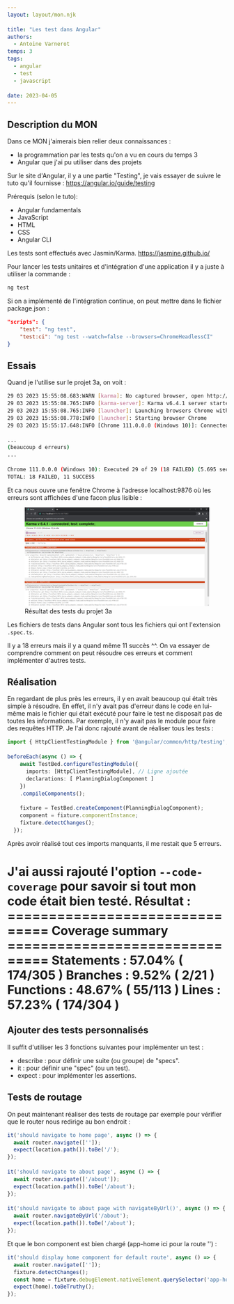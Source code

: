 ```yaml
---
layout: layout/mon.njk

title: "Les test dans Angular"
authors:
  - Antoine Varnerot
temps: 3
tags:
  - angular
  - test
  - javascript

date: 2023-04-05
---
```


## Description du MON

Dans ce MON j'aimerais bien relier deux connaissances :

- la programmation par les tests qu'on a vu en cours du temps 3
- Angular que j'ai pu utiliser dans des projets

Sur le site d'Angular, il y a une partie "Testing", je vais essayer de suivre le tuto qu'il fournisse :
<https://angular.io/guide/testing>

Prérequis (selon le tuto):

- Angular fundamentals
- JavaScript
- HTML
- CSS
- Angular CLI

Les tests sont effectués avec Jasmin/Karma. <https://jasmine.github.io/>

Pour lancer les tests unitaires et d'intégration d'une application il y a juste à utiliser la commande :

```bash
ng test
```

Si on a implémenté de l'intégration continue, on peut mettre dans le fichier package.json :

```json
"scripts": {
    "test": "ng test",
    "test:ci": "ng test --watch=false --browsers=ChromeHeadlessCI"
}
```

## Essais

Quand je l'utilise sur le projet 3a, on voit :

```bash
29 03 2023 15:55:08.683:WARN [karma]: No captured browser, open http://localhost:9876/
29 03 2023 15:55:08.765:INFO [karma-server]: Karma v6.4.1 server started at http://localhost:9876/
29 03 2023 15:55:08.765:INFO [launcher]: Launching browsers Chrome with concurrency unlimited
29 03 2023 15:55:08.778:INFO [launcher]: Starting browser Chrome
29 03 2023 15:55:17.648:INFO [Chrome 111.0.0.0 (Windows 10)]: Connected on socket lNB9loYvtK6OizDlAAAB with id 86176802

...
(beaucoup d erreurs)
...

Chrome 111.0.0.0 (Windows 10): Executed 29 of 29 (18 FAILED) (5.695 secs / 1.836 secs)
TOTAL: 18 FAILED, 11 SUCCESS
```

Et ca nous ouvre une fenêtre Chrome à l'adresse localhost:9876 où les erreurs sont affichées d'une facon plus lisible :

<figure>
  <img src="https://raw.githubusercontent.com/do-it-ecm/promo-2022-2023/main/Varnerot-Antoine/mon/temps-3.2/tests-init.png">
  <figcaption>Résultat des tests du projet 3a</figcaption>
</figure>

Les fichiers de tests dans Angular sont tous les fichiers qui ont l'extension ```.spec.ts```.

Il y a 18 erreurs mais il y a quand même 11 succès ^^.
On va essayer de comprendre comment on peut résoudre ces erreurs et comment implémenter d'autres tests.

## Réalisation

En regardant de plus près les erreurs, il y en avait beaucoup qui était très simple à résoudre. En effet, il n'y avait pas d'erreur dans le code en lui-même mais le fichier qui était exécuté pour faire le test ne disposait pas de toutes les informations. Par exemple, il n'y avait pas le module pour faire des requêtes HTTP. Je l'ai donc rajouté avant de réaliser tous les tests :

```typescript
import { HttpClientTestingModule } from '@angular/common/http/testing'; // Ligne ajoutée

beforeEach(async () => {
    await TestBed.configureTestingModule({
      imports: [HttpClientTestingModule], // Ligne ajoutée
      declarations: [ PlanningDialogComponent ]
    })
    .compileComponents();

    fixture = TestBed.createComponent(PlanningDialogComponent);
    component = fixture.componentInstance;
    fixture.detectChanges();
  });
```

Après avoir réalisé tout ces imports manquants, il me restait que 5 erreurs.

J'ai aussi rajouté l'option ```--code-coverage``` pour savoir si tout mon code était bien testé.
Résultat :
=============================== Coverage summary ===============================
Statements   : 57.04% ( 174/305 )
Branches     : 9.52% ( 2/21 )
Functions    : 48.67% ( 55/113 )
Lines        : 57.23% ( 174/304 )
================================================================================

## Ajouter des tests personnalisés

Il suffit d'utiliser les 3 fonctions suivantes pour implémenter un test :

- describe : pour définir une suite (ou groupe) de "specs".
- it : pour définir une "spec" (ou un test).
- expect : pour implémenter les assertions.

## Tests de routage

On peut maintenant réaliser des tests de routage par exemple pour vérifier que le router nous redirige au bon endroit :

```typescript
it('should navigate to home page', async () => {
  await router.navigate(['']);
  expect(location.path()).toBe('/');
});

it('should navigate to about page', async () => {
  await router.navigate(['/about']);
  expect(location.path()).toBe('/about');
});

it('should navigate to about page with navigateByUrl()', async () => {
  await router.navigateByUrl('/about');
  expect(location.path()).toBe('/about');
});
```
Et que le bon component est bien chargé (app-home ici pour la route '') :

```typescript
it('should display home component for default route', async () => {
  await router.navigate(['']);
  fixture.detectChanges();
  const home = fixture.debugElement.nativeElement.querySelector('app-home');
  expect(home).toBeTruthy();
});
```
